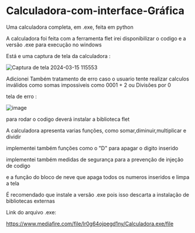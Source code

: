 # Calculadora-com-interface-Gráfica
Uma calculadora completa, em .exe, feita em python

A calculadora foi feita com a ferramenta flet
irei disponibilizar o codigo e a versão .exe para execução no windows 

Está e uma captura de tela da calculadora  :

![Captura de tela 2024-03-15 115553](https://github.com/Brayandev0/Calculadora-com-interface-Gr-fica/assets/84828739/f0ba920d-575a-4a5b-81d6-b309e7c151ab)

Adicionei Também tratamento de erro caso o usuario tente realizar calculos inválidos 
como somas impossiveis como 0001 + 2
ou Divisões por 0 

tela de erro :


![image](https://github.com/Brayandev0/Calculadora-com-interface-Grafica/assets/84828739/67a9d6b3-bcf5-47d2-92c2-2db2aa78244f)



para rodar o codigo deverá instalar a biblioteca flet 

A calculadora apresenta varias funções, como somar,diminuir,multiplicar e dividir 

implementei também funções como o "D" para apagar o digito inserido

implementei também medidas de segurança para a prevenção de injeção de codigo 

e a função do bloco de neve que apaga todos os numeros inseridos e limpa a tela 

É recomendado que instale a versão .exe pois isso descarta a instalação de bibliotecas externas 

Link do arquivo .exe:

https://www.mediafire.com/file/lr0g64ojpegd1ny/Calculadora.exe/file
